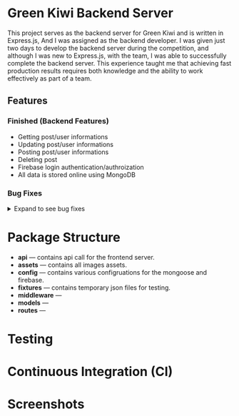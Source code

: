 # Green Kiwi Backend Server

This project serves as the backend server for Green Kiwi and is written in Express.js, And I was assigned as the backend developer.
I was given just two days to develop the backend server during the competition, and although I was new to Express.js, with the team, I was able to successfully complete the backend server. 
This experience taught me that achieving fast production results requires both knowledge and the ability to work effectively as part of a team.

## Features

### Finished (Backend Features)

- Getting post/user informations
- Updating post/user informations
- Posting post/user informations
- Deleting post 
- Firebase login authentication/authroization
- All data is stored online using MongoDB

### Bug Fixes

<details><summary>Expand to see bug fixes</summary>
  
  - Incorrect firebase authentication api with backend server.
  - MongoDB vercel intergration issues with enviroment variables.
  - Vercel.json configuration error, incorrect destinaiton source and the address.
  - Incorrect mongoose data schema types for the data entities.
  - Linking image issues with the vercel.
  - Incorrect returning types for the user, achievements, monthly-reports, freebie-postings.
  - There are Vercel configuration issues with a hosting address that is only accessible with '/api'.
    
</details>


# Package Structure

- **api** — contains api call for the frontend server.
- **assets** — contains all images assets.
- **config** —  contains various configruations for the mongoose and firebase.
- **fixtures** — contains temporary json files for testing.
- **middleware** —
- **models** —
- **routes** —

# Testing



# Continuous Integration (CI)



# Screenshots


